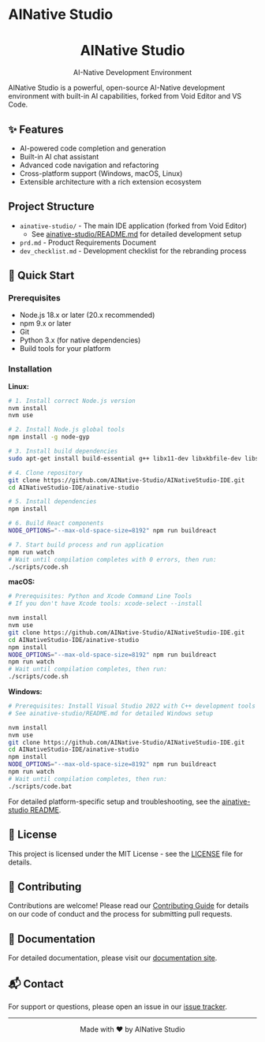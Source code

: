 # AINative Studio

<div align="center">
  <h1>AINative Studio</h1>
  <p>AI-Native Development Environment</p>
</div>

AINative Studio is a powerful, open-source AI-Native development environment with built-in AI capabilities, forked from Void Editor and VS Code.

## ✨ Features

- AI-powered code completion and generation
- Built-in AI chat assistant
- Advanced code navigation and refactoring
- Cross-platform support (Windows, macOS, Linux)
- Extensible architecture with a rich extension ecosystem

## Project Structure

- `ainative-studio/` - The main IDE application (forked from Void Editor)
  - See [ainative-studio/README.md](ainative-studio/README.md) for detailed development setup
- `prd.md` - Product Requirements Document
- `dev_checklist.md` - Development checklist for the rebranding process

## 🚀 Quick Start

### Prerequisites

- Node.js 18.x or later (20.x recommended)
- npm 9.x or later
- Git
- Python 3.x (for native dependencies)
- Build tools for your platform

### Installation

**Linux:**
```bash
# 1. Install correct Node.js version
nvm install
nvm use

# 2. Install Node.js global tools
npm install -g node-gyp

# 3. Install build dependencies
sudo apt-get install build-essential g++ libx11-dev libxkbfile-dev libsecret-1-dev libkrb5-dev python-is-python3

# 4. Clone repository
git clone https://github.com/AINative-Studio/AINativeStudio-IDE.git
cd AINativeStudio-IDE/ainative-studio

# 5. Install dependencies
npm install

# 6. Build React components
NODE_OPTIONS="--max-old-space-size=8192" npm run buildreact

# 7. Start build process and run application
npm run watch
# Wait until compilation completes with 0 errors, then run:
./scripts/code.sh
```

**macOS:**
```bash
# Prerequisites: Python and Xcode Command Line Tools
# If you don't have Xcode tools: xcode-select --install

nvm install
nvm use
git clone https://github.com/AINative-Studio/AINativeStudio-IDE.git
cd AINativeStudio-IDE/ainative-studio
npm install
NODE_OPTIONS="--max-old-space-size=8192" npm run buildreact
npm run watch
# Wait until compilation completes, then run:
./scripts/code.sh
```

**Windows:**
```bash
# Prerequisites: Install Visual Studio 2022 with C++ development tools
# See ainative-studio/README.md for detailed Windows setup

nvm install
nvm use
git clone https://github.com/AINative-Studio/AINativeStudio-IDE.git
cd AINativeStudio-IDE/ainative-studio
npm install
NODE_OPTIONS="--max-old-space-size=8192" npm run buildreact
npm run watch
# Wait until compilation completes, then run:
./scripts/code.bat
```

For detailed platform-specific setup and troubleshooting, see the [ainative-studio README](ainative-studio/README.md).

## 📝 License

This project is licensed under the MIT License - see the [LICENSE](LICENSE) file for details.

## 🤝 Contributing

Contributions are welcome! Please read our [Contributing Guide](ainative-studio/CONTRIBUTING.md) for details on our code of conduct and the process for submitting pull requests.

## 📄 Documentation

For detailed documentation, please visit our [documentation site](https://docs.ainativestudio.com).

## 📬 Contact

For support or questions, please open an issue in our [issue tracker](https://github.com/AINative-Studio/AINativeStudio-IDE/issues).

---

<p align="center">
  Made with ❤️ by AINative Studio
</p>
